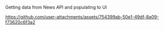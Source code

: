 Getting data from News API and populating to UI

https://github.com/user-attachments/assets/754399ab-50e1-49df-8a09-f73620c6f3a2
